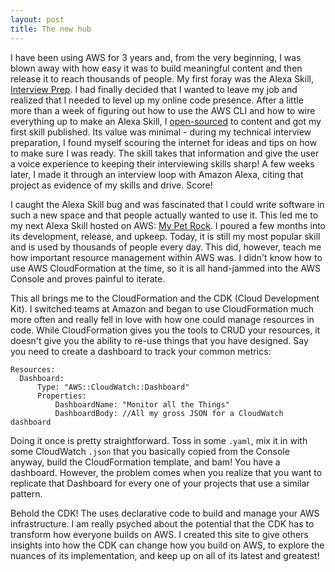 ```yaml
---
layout: post
title: The new hub
---
```


I have been using AWS for 3 years and, from the very beginning, I was blown away with how easy it was to build meaningful content and then release it to reach thousands of people. My first foray was the Alexa Skill, [Interview Prep](https://www.amazon.com/Alexander-King-Interview-Prep/dp/B01LW7L2VD). I had finally decided that I wanted to leave my job and realized that I needed to level up my online code presence. After a little more than a week of figuring out how to use the AWS CLI and how to wire everything up to make an Alexa Skill, I [open-sourced](https://github.com/apsking/InterviewPrepAlexaSkill) to content and got my first skill published. Its value was minimal - during my technical interview preparation, I found myself scouring the internet for ideas and tips on how to make sure I was ready. The skill takes that information and give the user a voice experience to keeping their interviewing skills sharp! A few weeks later, I made it through an interview loop with Amazon Alexa, citing that project as evidence of my skills and drive. Score!

I caught the Alexa Skill bug and was fascinated that I could write software in such a new space and that people actually wanted to use it. This led me to my next Alexa Skill hosted on AWS: [My Pet Rock](https://www.amazon.com/Alexander-King-My-Pet-Rock/dp/B073VDPTCW). I poured a few months into its development, release, and upkeep. Today, it is still my most popular skill and is used by thousands of people every day. This did, however, teach me how important resource management within AWS was. I didn't know how to use AWS CloudFormation at the time, so it is all hand-jammed into the AWS Console and proves painful to iterate.

This all brings me to the CloudFormation and the CDK (Cloud Development Kit). I switched teams at Amazon and began to use CloudFormation much more often and really fell in love with how one could manage resources in code. While CloudFormation gives you the tools to CRUD your resources, it doesn't give you the ability to re-use things that you have designed. Say you need to create a dashboard to track your common metrics:

```
Resources:
  Dashboard:
      Type: "AWS::CloudWatch::Dashboard"
      Properties:
          DashboardName: "Monitor all the Things"
          DashboardBody: //All my gross JSON for a CloudWatch dashboard

```

Doing it once is pretty straightforward. Toss in some `.yaml`, mix it in with some CloudWatch `.json` that you basically copied from the Console anyway, build the CloudFormation template, and bam! You have a dashboard. However, the problem comes when you realize that you want to replicate that Dashboard for every one of your projects that use a similar pattern.

Behold the CDK! The uses declarative code to build and manage your AWS infrastructure. I am really psyched about the potential that the CDK has to transform how everyone builds on AWS. I created this site to give others insights into how the CDK can change how you build on AWS, to explore the nuances of its implementation, and keep up on all of its latest and greatest!
